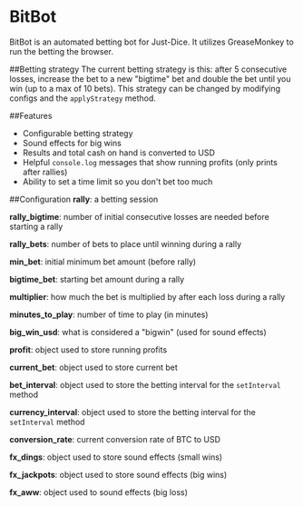 BitBot
======
BitBot is an automated betting bot for Just-Dice. It utilizes GreaseMonkey to run the betting the browser.

##Betting strategy
The current betting strategy is this: after 5 consecutive losses, increase the bet to a new "bigtime" bet and double the bet until you win (up to a max of 10 bets). This strategy can be changed by modifying configs and the `applyStrategy` method.

##Features
* Configurable betting strategy
* Sound effects for big wins
* Results and total cash on hand is converted to USD
* Helpful `console.log` messages that show running profits (only prints after rallies)
* Ability to set a time limit so you don't bet too much

##Configuration
__rally__: a betting session

__rally_bigtime__: number of initial consecutive losses are needed before starting a rally

__rally_bets__: number of bets to place until winning during a rally

__min_bet__: initial minimum bet amount (before rally)

__bigtime_bet__: starting bet amount during a rally

__multiplier__: how much the bet is multiplied by after each loss during a rally 

__minutes_to_play__: number of time to play (in minutes)

__big_win_usd__: what is considered a "bigwin" (used for sound effects)

__profit__: object used to store running profits

__current_bet__: object used to store current bet

__bet_interval__: object used to store the betting interval for the `setInterval` method

__currency_interval__: object used to store the betting interval for the `setInterval` method

__conversion_rate__: current conversion rate of BTC to USD

__fx_dings__: object used to store sound effects (small wins)

__fx_jackpots__: object used to store sound effects (big wins)

__fx_aww__: object used to sound effects (big loss)
